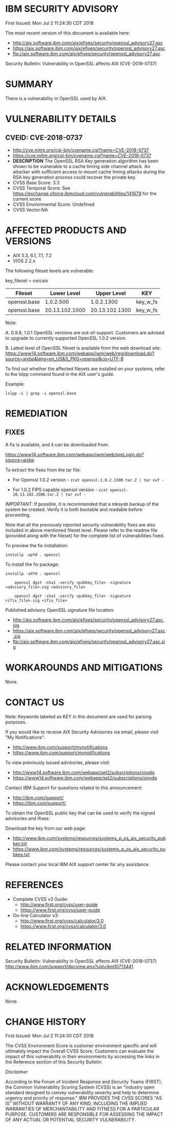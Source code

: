 # IBM SECURITY ADVISORY

First Issued: Mon Jul  2 11:24:30 CDT 2018

The most recent version of this document is available here:

* <http://aix.software.ibm.com/aix/efixes/security/openssl_advisory27.asc>
* <https://aix.software.ibm.com/aix/efixes/security/openssl_advisory27.asc>
* <ftp://aix.software.ibm.com/aix/efixes/security/openssl_advisory27.asc>


Security Bulletin: Vulnerability in OpenSSL affects AIX (CVE-2018-0737) 


# SUMMARY

There is a vulnerability in OpenSSL used by AIX.


# VULNERABILITY DETAILS

## CVEID: CVE-2018-0737 
* <http://cve.mitre.org/cgi-bin/cvename.cgi?name=CVE-2018-0737>
* <https://cve.mitre.org/cgi-bin/cvename.cgi?name=CVE-2018-0737>
* **DESCRIPTION**
  The OpenSSL RSA Key generation algorithm has been shown to 
  be vulnerable to a cache timing side channel attack. An attacker with 
  sufficient access to mount cache timing attacks during the RSA key 
  generation process could recover the private key.  
* CVSS Base Score: 3.3 
* CVSS Temporal Score: See https://exchange.xforce.ibmcloud.com/vulnerabilities/141679 for the current score 
* CVSS Environmental Score: Undefined
* CVSS Vector:NA


# AFFECTED PRODUCTS AND VERSIONS
 
* AIX 5.3, 6.1, 7.1, 7.2
* VIOS 2.2.x

The following fileset levels are vulnerable:
        
key_fileset = osrcaix

| Fileset | Lower Level | Upper Level | KEY |
| ------- | ----------- | ----------- | --- |
| openssl.base | 1.0.2.500 | 1.0.2.1300 | key_w_fs |
| openssl.base | 20.13.102.1000 | 20.13.102.1300 | key_w_fs |

Note:  

A. 0.9.8, 1.0.1 OpenSSL versions are out-of-support. Customers are 
advised to upgrade to currently supported OpenSSL 1.0.2 version.

B. Latest level of OpenSSL fileset is available from the web download site:
https://www14.software.ibm.com/webapp/iwm/web/reg/download.do?source=aixbp&lang=en_US&S_PKG=openssl&cp=UTF-8
  
To find out whether the affected filesets are installed on your systems, 
refer to the lslpp command found in the AIX user's guide.

Example:  

    lslpp -L | grep -i openssl.base


# REMEDIATION

## FIXES

A fix is available, and it can be downloaded from:

<https://www14.software.ibm.com/webapp/iwm/web/preLogin.do?source=aixbp>

To extract the fixes from the tar file:

* For Openssl 1.0.2 version - `zcat openssl-1.0.2.1500.tar.Z | tar xvf -`

* For 1.0.2 FIPS capable openssl version - `zcat openssl-20.13.102.1500.tar.Z | tar xvf -`
                 

*IMPORTANT*: If possible, it is recommended that a mksysb backup
of the system be created.  Verify it is both bootable and
readable before proceeding.

Note that all the previously reported security vulnerability fixes
are also included in above mentioned fileset level. Please refer to 
the readme file (provided along with the fileset) for the complete
list of vulnerabilities fixed.

To preview the fix installation:


    installp -apYd . openssl


To install the fix package:


    installp -aXYd . openssl
                        
            
```
    openssl dgst -sha1 -verify <pubkey_file> -signature <advisory_file>.sig <advisory_file>

    openssl dgst -sha1 -verify <pubkey_file> -signature <ifix_file>.sig <ifix_file>
```

Published advisory OpenSSL signature file location:
 
* <http://aix.software.ibm.com/aix/efixes/security/openssl_advisory27.asc.sig>
* <https://aix.software.ibm.com/aix/efixes/security/openssl_advisory27.asc.sig>
* <ftp://aix.software.ibm.com/aix/efixes/security/openssl_advisory27.asc.sig>

            
# WORKAROUNDS AND MITIGATIONS

None.


# CONTACT US

Note: Keywords labeled as KEY in this document are used for parsing purposes.

If you would like to receive AIX Security Advisories via email,
please visit "My Notifications":

* http://www.ibm.com/support/mynotifications
* https://www.ibm.com/support/mynotifications

To view previously issued advisories, please visit:

* http://www14.software.ibm.com/webapp/set2/subscriptions/onvdq
* https://www14.software.ibm.com/webapp/set2/subscriptions/onvdq
 
Contact IBM Support for questions related to this announcement:

* http://ibm.com/support/
* https://ibm.com/support/

To obtain the OpenSSL public key that can be used to verify the
signed advisories and ifixes:

Download the key from our web page:

* http://www.ibm.com/systems/resources/systems_p_os_aix_security_pubkey.txt
* https://www.ibm.com/systems/resources/systems_p_os_aix_security_pubkey.txt

Please contact your local IBM AIX support center for any assistance.


# REFERENCES
 
* Complete CVSS v3 Guide:  
  * http://www.first.org/cvss/user-guide
  * https://www.first.org/cvss/user-guide
* On-line Calculator v3:
  * http://www.first.org/cvss/calculator/3.0
  * https://www.first.org/cvss/calculator/3.0


# RELATED INFORMATION

Security Bulletin: Vulnerability in OpenSSL affects AIX (CVE-2018-0737) http://www.ibm.com/support/docview.wss?uid=ibm10713441


# ACKNOWLEDGEMENTS

None.


# CHANGE HISTORY

First Issued: Mon Jul  2 11:24:30 CDT 2018


The CVSS Environment Score is customer environment specific and will 
ultimately impact the Overall CVSS Score. Customers can evaluate the impact 
of this vulnerability in their environments by accessing the links in the 
Reference section of this Security Bulletin. 

*Disclaimer*

According to the Forum of Incident Response and Security Teams (FIRST), the 
Common Vulnerability Scoring System (CVSS) is an "industry open standard 
designed to convey vulnerability severity and help to determine urgency and 
priority of response." IBM PROVIDES THE CVSS SCORES "AS IS" WITHOUT WARRANTY 
OF ANY KIND, INCLUDING THE IMPLIED WARRANTIES OF MERCHANTABILITY AND FITNESS 
FOR A PARTICULAR PURPOSE. CUSTOMERS ARE RESPONSIBLE FOR ASSESSING THE IMPACT 
OF ANY ACTUAL OR POTENTIAL SECURITY VULNERABILITY.






